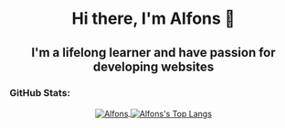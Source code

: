 <h1 align='center'>Hi there, I'm Alfons 👋</h1>

<h2 align='center'>I'm a lifelong learner and have passion for developing websites</h2>

### GitHub Stats:

<p align="center">
  <a href="https://github.com/alfonsus20">
    <img align="center" src="https://github-readme-stats.vercel.app/api?username=alfonsus20&show_icons=true&theme=radical" alt='Alfons's GitHub Stats'/>
  </a>
  <a href="https://github.com/alfonsus20">
    <img align="center" src="https://github-readme-stats.vercel.app/api/top-langs/?username=alfonsus20&layout=compact" alt="Alfons's Top Langs" />
  </a>
</p>
